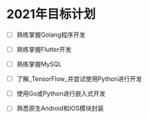 # 2021年目标计划

* [ ] 熟练掌握Golang程序开发
* [ ] 熟练掌握Flutter开发
* [ ] 熟练掌握MySQL
* [ ] 了解_TensorFlow_并尝试使用Python进行开发
* [ ] 使用Go或Python进行嵌入式开发
* [ ] 熟悉原生Android和IOS模块封装

